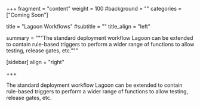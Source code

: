 +++
fragment = "content"
weight = 100
#background = ""
categories = ["Coming Soon"]

title = "Lagoon Workflows"
#subtitle = ""
title_align = "left"

summary = """The standard deployment workflow Lagoon can be extended to contain rule-based triggers to perform a wider range of functions to allow testing, release gates, etc."""

[sidebar]
  align = "right"

+++

The standard deployment workflow Lagoon can be extended to contain rule-based triggers to perform a wider range of functions to allow testing, release gates, etc.
